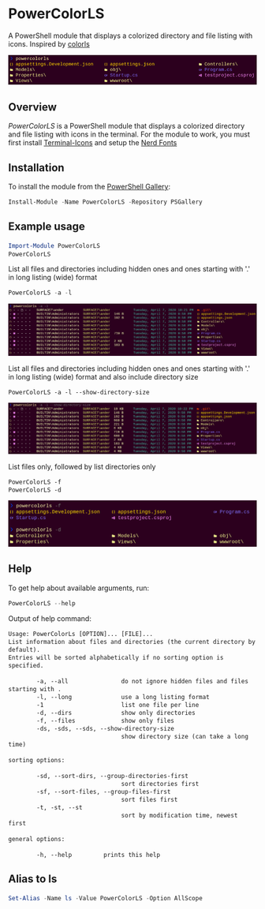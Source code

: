 # PowerColorLS

A PowerShell module that displays a colorized directory and file listing with icons. Inspired by [colorls](https://github.com/athityakumar/colorls)

![Screenshot 1](./media/screens/powercolorls.png)

## Overview

*PowerColorLS* is a PowerShell module that displays a colorized directory and file listing with icons in the terminal.
For the module to work, you must first install [Terminal-Icons](https://github.com/devblackops/Terminal-Icons/) and setup the [Nerd Fonts](https://github.com/ryanoasis/nerd-fonts/)

## Installation
To install the module from the [PowerShell Gallery](https://www.powershellgallery.com/):
```powershell
Install-Module -Name PowerColorLS -Repository PSGallery
```

## Example usage
```powershell
Import-Module PowerColorLS
PowerColorLS
```


List all files and directories including hidden ones and ones starting with '.' in long listing (wide) format
```powershell
PowerColorLS -a -l
```
![Screenshot 2](./media/screens/powercolorls_a_l.png)

List all files and directories including hidden ones and ones starting with '.' in long listing (wide) format and also include directory size
```
PowerColorLS -a -l --show-directory-size
```
![Screenshot 3](./media/screens/powercolorls_a_l_show_directory_size.png)

List files only, followed by list directories only
```
PowerColorLS -f
PowerColorLS -d
```
![Screenshot 4](./media/screens/powercolorls_f_d.png)

## Help
To get help about available arguments, run:
```powershell
PowerColorLS --help
```

Output of help command:
```
Usage: PowerColorLs [OPTION]... [FILE]...
List information about files and directories (the current directory by default).
Entries will be sorted alphabetically if no sorting option is specified.

        -a, --all               do not ignore hidden files and files starting with .
        -l, --long              use a long listing format
        -1                      list one file per line
        -d, --dirs              show only directories
        -f, --files             show only files
        -ds, -sds, --sds, --show-directory-size
                                show directory size (can take a long time)

sorting options:

        -sd, --sort-dirs, --group-directories-first
                                sort directories first
        -sf, --sort-files, --group-files-first
                                sort files first
        -t, -st, --st
                                sort by modification time, newest first

general options:

        -h, --help         prints this help
```

## Alias to ls
```powershell
Set-Alias -Name ls -Value PowerColorLS -Option AllScope
```